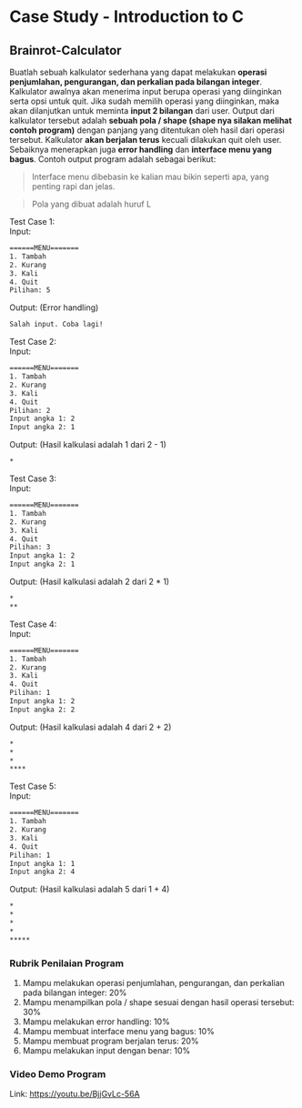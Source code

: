 # Case Study - Introduction to C

## Brainrot-Calculator

Buatlah sebuah kalkulator sederhana yang dapat melakukan **operasi penjumlahan, pengurangan, dan perkalian pada bilangan integer**. Kalkulator awalnya akan menerima input berupa operasi yang diinginkan serta opsi untuk quit. Jika sudah memilih operasi yang diinginkan, maka akan dilanjutkan untuk meminta **input 2 bilangan** dari user. Output dari kalkulator tersebut adalah **sebuah pola / shape (shape nya silakan melihat contoh program)** dengan panjang yang ditentukan oleh hasil dari operasi tersebut. Kalkulator **akan berjalan terus** kecuali dilakukan quit oleh user. Sebaiknya menerapkan juga **error handling** dan **interface menu yang bagus**. Contoh output program adalah sebagai berikut:

> Interface menu dibebasin ke kalian mau bikin seperti apa, yang penting rapi dan jelas.

> Pola yang dibuat adalah huruf L

Test Case 1:  
Input:
```bash
======MENU=======
1. Tambah
2. Kurang
3. Kali
4. Quit
Pilihan: 5
```

Output: (Error handling)
```bash
Salah input. Coba lagi!
```

Test Case 2:  
Input:
```bash
======MENU=======
1. Tambah
2. Kurang
3. Kali
4. Quit
Pilihan: 2
Input angka 1: 2
Input angka 2: 1
```

Output: (Hasil kalkulasi adalah 1 dari 2 - 1)
```bash
*
```

Test Case 3:  
Input:
```bash
======MENU=======
1. Tambah
2. Kurang
3. Kali
4. Quit
Pilihan: 3
Input angka 1: 2
Input angka 2: 1
```

Output: (Hasil kalkulasi adalah 2 dari 2 * 1)
```bash
*
**
```

Test Case 4:  
Input:
```bash
======MENU=======
1. Tambah
2. Kurang
3. Kali
4. Quit
Pilihan: 1
Input angka 1: 2
Input angka 2: 2
```

Output: (Hasil kalkulasi adalah 4 dari 2 + 2)
```bash
*
*
*
****
```

Test Case 5:  
Input:
```bash
======MENU=======
1. Tambah
2. Kurang
3. Kali
4. Quit
Pilihan: 1
Input angka 1: 1
Input angka 2: 4
```

Output: (Hasil kalkulasi adalah 5 dari 1 + 4)
```bash
*
*
*
*
*****
```

### Rubrik Penilaian Program
1. Mampu melakukan operasi penjumlahan, pengurangan, dan perkalian pada bilangan integer: 20%
2. Mampu menampilkan pola / shape sesuai dengan hasil operasi tersebut: 30%
3. Mampu melakukan error handling: 10%
4. Mampu membuat interface menu yang bagus: 10%
5. Mampu membuat program berjalan terus: 20%
6. Mampu melakukan input dengan benar: 10%

### Video Demo Program
Link: https://youtu.be/BjjGvLc-56A